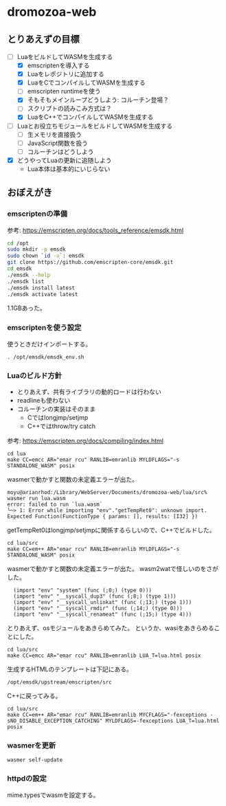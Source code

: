 # dromozoa-web

## とりあえずの目標

- [ ] LuaをビルドしてWASMを生成する
   - [x] emscriptenを導入する
   - [x] Luaをレポジトリに追加する
   - [x] LuaをCでコンパイルしてWASMを生成する
   - [ ] emscripten runtimeを使う
    - [x] そもそもメインループどうしよう: コルーチン登場？
    - [ ] スクリプトの読みこみ方式は？
   - [x] LuaをC++でコンパイルしてWASMを生成する
- [ ] Luaとお役立ちモジュールをビルドしてWASMを生成する
   - [ ] 生メモリを直接扱う
   - [ ] JavaScript関数を扱う
   - [ ] コルーチンはどうしよう
- [x] どうやってLuaの更新に追随しよう
  - Lua本体は基本的にいじらない

## おぼえがき

### emscriptenの準備

参考: https://emscripten.org/docs/tools_reference/emsdk.html

```sh
cd /opt
sudo mkdir -p emsdk
sudo chown `id -u`: emsdk
git clone https://github.com/emscripten-core/emsdk.git
cd emsdk
./emsdk --help
./emsdk list
./emsdk install latest
./emsdk activate latest
```

1.1GBあった。

### emscriptenを使う設定

使うときだけインポートする。

```
. /opt/emsdk/emsdk_env.sh
```

### Luaのビルド方針

* とりあえず、共有ライブラリの動的ロードは行わない
* readlineも使わない
* コルーチンの実装はそのまま
  * Cではlongjmp/setjmp
  * C++ではthrow/try catch

参考: https://emscripten.org/docs/compiling/index.html

```
cd lua
make CC=emcc AR="emar rcu" RANLIB=emranlib MYLDFLAGS="-s STANDALONE_WASM" posix
```

wasmerで動かすと関数の未定義エラーが出た。

```
moyu@arianrhod:/Library/WebServer/Documents/dromozoa-web/lua/src% wasmer run lua.wasm
error: failed to run `lua.wasm`
╰─> 1: Error while importing "env"."getTempRet0": unknown import. Expected Function(FunctionType { params: [], results: [I32] })
```

getTempRet0はlongjmp/setjmpに関係するらしいので、C++でビルドした。

```
cd lua/src
make CC=em++ AR="emar rcu" RANLIB=emranlib MYLDFLAGS="-s STANDALONE_WASM" posix
```

wasmerで動かすと関数の未定義エラーが出た。
wasm2watで怪しいのをさがした。

```
  (import "env" "system" (func (;0;) (type 0)))
  (import "env" "__syscall_dup3" (func (;8;) (type 1)))
  (import "env" "__syscall_unlinkat" (func (;13;) (type 1)))
  (import "env" "__syscall_rmdir" (func (;14;) (type 0)))
  (import "env" "__syscall_renameat" (func (;15;) (type 4)))
```

とりあえず、osモジュールをあきらめてみた。
というか、wasiをあきらめることにした。

```
cd lua/src
make CC=emcc AR="emar rcu" RANLIB=emranlib LUA_T=lua.html posix
```

生成するHTMLのテンプレートは下記にある。

```
/opt/emsdk/upstream/emscripten/src
```

C++に戻ってみる。

```
cd lua/src
make CC=em++ AR="emar rcu" RANLIB=emranlib MYCFLAGS="-fexceptions -sNO_DISABLE_EXCEPTION_CATCHING" MYLDFLAGS=-fexceptions LUA_T=lua.html posix
```

### wasmerを更新

```
wasmer self-update
```

### httpdの設定

mime.typesでwasmを設定する。

